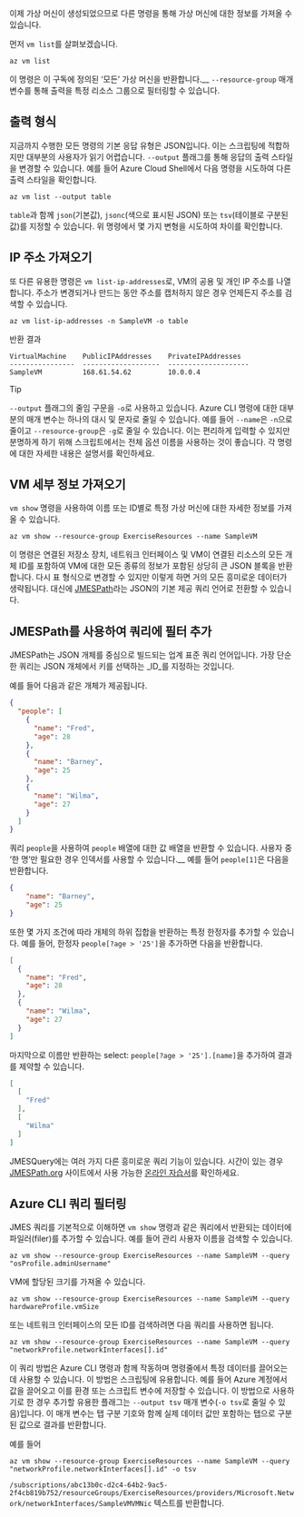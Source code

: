 이제 가상 머신이 생성되었으므로 다른 명령을 통해 가상 머신에 대한 정보를 가져올 수 있습니다.

먼저 `vm list`를 살펴보겠습니다.

```azurecli
az vm list
```

이 명령은 이 구독에 정의된 ‘모든’ 가상 머신을 반환합니다.__ `--resource-group` 매개 변수를 통해 출력을 특정 리소스 그룹으로 필터링할 수 있습니다. 

## <a name="output-types"></a>출력 형식
지금까지 수행한 모든 명령의 기본 응답 유형은 JSON입니다. 이는 스크립팅에 적합하지만 대부분의 사용자가 읽기 어렵습니다. `--output` 플래그를 통해 응답의 출력 스타일을 변경할 수 있습니다. 예를 들어 Azure Cloud Shell에서 다음 명령을 시도하여 다른 출력 스타일을 확인합니다.

```azurecli
az vm list --output table
```

`table`과 함께 `json`(기본값), `jsonc`(색으로 표시된 JSON) 또는 `tsv`(테이블로 구분된 값)를 지정할 수 있습니다. 위 명령에서 몇 가지 변형을 시도하여 차이를 확인합니다.

## <a name="getting-the-ip-address"></a>IP 주소 가져오기

또 다른 유용한 명령은 `vm list-ip-addresses`로, VM의 공용 및 개인 IP 주소를 나열합니다. 주소가 변경되거나 만드는 동안 주소를 캡처하지 않은 경우 언제든지 주소를 검색할 수 있습니다.

```azurecli
az vm list-ip-addresses -n SampleVM -o table
```

반환 결과

```
VirtualMachine    PublicIPAddresses    PrivateIPAddresses
----------------  -------------------  --------------------
SampleVM          168.61.54.62         10.0.0.4
```

> [!TIP]
> `--output` 플래그의 줄임 구문을 `-o`로 사용하고 있습니다. Azure CLI 명령에 대한 대부분의 매개 변수는 하나의 대시 및 문자로 줄일 수 있습니다. 예를 들어 `--name`은 `-n`으로 줄이고 `--resource-group`은 `-g`로 줄일 수 있습니다. 이는 편리하게 입력할 수 있지만 분명하게 하기 위해 스크립트에서는 전체 옵션 이름을 사용하는 것이 좋습니다. 각 명령에 대한 자세한 내용은 설명서를 확인하세요.

## <a name="getting-vm-details"></a>VM 세부 정보 가져오기

`vm show` 명령을 사용하여 이름 또는 ID별로 특정 가상 머신에 대한 자세한 정보를 가져올 수 있습니다.

```azurecli
az vm show --resource-group ExerciseResources --name SampleVM
```

이 명령은 연결된 저장소 장치, 네트워크 인터페이스 및 VM이 연결된 리소스의 모든 개체 ID를 포함하여 VM에 대한 모든 종류의 정보가 포함된 상당히 큰 JSON 블록을 반환합니다. 다시 표 형식으로 변경할 수 있지만 이렇게 하면 거의 모든 흥미로운 데이터가 생략됩니다. 대신에 [JMESPath](http://jmespath.org/)라는 JSON의 기본 제공 쿼리 언어로 전환할 수 있습니다.

## <a name="adding-filters-to-queries-with-jmespath"></a>JMESPath를 사용하여 쿼리에 필터 추가

JMESPath는 JSON 개체를 중심으로 빌드되는 업계 표준 쿼리 언어입니다. 가장 단순한 쿼리는 JSON 개체에서 키를 선택하는 _ID_를 지정하는 것입니다.

예를 들어 다음과 같은 개체가 제공됩니다.

```json
{
  "people": [
    {
      "name": "Fred",
      "age": 28
    },
    {
      "name": "Barney",
      "age": 25
    },
    {
      "name": "Wilma",
      "age": 27
    }
  ]
}
```

쿼리 `people`을 사용하여 `people` 배열에 대한 값 배열을 반환할 수 있습니다. 사용자 중 ‘한 명’만 필요한 경우 인덱서를 사용할 수 있습니다.__ 예를 들어 `people[1]`은 다음을 반환합니다.

```json
{
    "name": "Barney",
    "age": 25
}
```

또한 몇 가지 조건에 따라 개체의 하위 집합을 반환하는 특정 한정자를 추가할 수 있습니다. 예를 들어, 한정자 `people[?age > '25']`을 추가하면 다음을 반환합니다.

```json
[
  {
    "name": "Fred",
    "age": 28
  },
  {
    "name": "Wilma",
    "age": 27
  }
]
```

마지막으로 이름만 반환하는 select: `people[?age > '25'].[name]`을 추가하여 결과를 제약할 수 있습니다.

```json
[
  [
    "Fred"
  ],
  [
    "Wilma"
  ]
]
```

JMESQuery에는 여러 가지 다른 흥미로운 쿼리 기능이 있습니다. 시간이 있는 경우 [JMESPath.org](http://jmespath.org/) 사이트에서 사용 가능한 [온라인 자습서](http://jmespath.org/tutorial.html)를 확인하세요.

## <a name="filtering-our-azure-cli-queries"></a>Azure CLI 쿼리 필터링

JMES 쿼리를 기본적으로 이해하면 `vm show` 명령과 같은 쿼리에서 반환되는 데이터에 파일러(filer)를 추가할 수 있습니다. 예를 들어 관리 사용자 이름을 검색할 수 있습니다.

```azurecli
az vm show --resource-group ExerciseResources --name SampleVM --query "osProfile.adminUsername"
```

VM에 할당된 크기를 가져올 수 있습니다.

```azurecli
az vm show --resource-group ExerciseResources --name SampleVM --query hardwareProfile.vmSize
```

또는 네트워크 인터페이스의 모든 ID를 검색하려면 다음 쿼리를 사용하면 됩니다.

```azurecli
az vm show --resource-group ExerciseResources --name SampleVM --query "networkProfile.networkInterfaces[].id"
```

이 쿼리 방법은 Azure CLI 명령과 함께 작동하며 명령줄에서 특정 데이터를 끌어오는 데 사용할 수 있습니다. 이 방법은 스크립팅에 유용합니다. 예를 들어 Azure 계정에서 값을 끌어오고 이를 환경 또는 스크립트 변수에 저장할 수 있습니다. 이 방법으로 사용하기로 한 경우 추가할 유용한 플래그는 `--output tsv` 매개 변수(`-o tsv`로 줄일 수 있음)입니다. 이 매개 변수는 탭 구분 기호와 함께 실제 데이터 값만 포함하는 탭으로 구분된 값으로 결과를 반환합니다.

예를 들어

```azurecli
az vm show --resource-group ExerciseResources --name SampleVM --query "networkProfile.networkInterfaces[].id" -o tsv
```

`/subscriptions/abc13b0c-d2c4-64b2-9ac5-2f4cb819b752/resourceGroups/ExerciseResources/providers/Microsoft.Network/networkInterfaces/SampleVMVMNic` 텍스트를 반환합니다.
